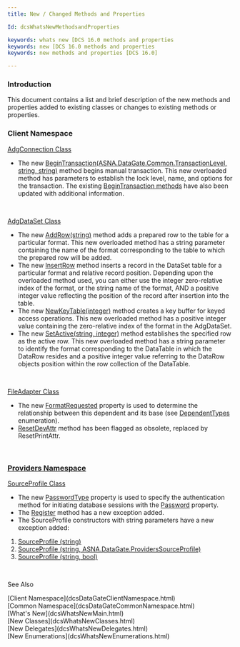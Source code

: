 ```yaml
---
title: New / Changed Methods and Properties

Id: dcsWhatsNewMethodsandProperties

keywords: whats new [DCS 16.0 methods and properties
keywords: new [DCS 16.0 methods and properties
keywords: new methods and properties [DCS 16.0]

---
```


### Introduction
This document contains a list and brief description of the new methods and properties added to existing classes or changes to existing methods or properties.

###  Client Namespace 
[AdgConnection Class](dcsAdgConnectionClass.html) 

- The new [BeginTransaction(ASNA.DataGate.Common.TransactionLevel, 
							string, string)](dcsAdgConnectionClassBeginTransactionMethod4.html)  method begins manual transaction.  This new 
						overloaded method has parameters to establish the lock level, name, and 
						options for the transaction.  The existing [
							BeginTransaction methods](dcsAdgConnectionClassBeginTransactionMethodMain.html) have also been updated with additional 
						information.

<br />

[AdgDataSet Class](dcsAdgDataSetClass.html) 

- The new [AddRow(string)](dcsAdgDataSetClassAddRowMethod2.html) method 
						adds a prepared row to the table for a particular format.  This new 
						overloaded method has a string parameter containing the name of the format 
						corresponding to the table to which the prepared row will be added.
- The new [InsertRow](dcsAdgDataSetClassInsertRowMethods.html) method 
						inserts a record in the DataSet table for a particular format and relative 
						record position.  Depending upon the overloaded method used, you can 
						either use the integer zero-relative index of the format, or the string name of 
						the format, AND a positive integer value reflecting the position 
						of the record after insertion into the table.
- The new [NewKeyTable(integer)](dcsAdgDataSetClassInsertRowMethods.html) method 
						creates a key buffer for keyed access operations.  This new 
						overloaded method has a positive integer value containing the 
						zero-relative index of the format in the AdgDataSet.
- The new [SetActive(string, 
							integer)](dcsAdgDataSetClassSetActiveMethod2.html) method establishes the specified row as the active 
						row.  This new overloaded method has a string parameter to identify the 
						format corresponding to the DataTable in which the DataRow resides and a 
						positive integer value referring to the DataRow objects position within the row 
						collection of the DataTable.

<br />

[FileAdapter Class](dcsFileAdapterClass.html) 

- The new [ FormatRequested](dcsFileAdapterClassFormatRequestedProperty.html) property is used to determine the relationship between this dependent and its base (see [ DependentTypes](dcsDependentTypesEnumeration.html) enumeration).
- [ResetDevAttr](dcsFileAdapterClassResetDevAttrMethod.html) method has been flagged as obsolete, replaced by ResetPrintAttr.

<br />

###  [Providers Namespace](dcsDataGateProvidersNamespace.html) 
[SourceProfile Class](dcsSourceProfileClass.html) 

- The new [PasswordType](dcsSourceProfileClassPasswordTypeProperty.html) property is used to specify the authentication method for initiating database sessions with the [Password](dcsSourceProfileClassPasswordProperty.html) property.
- The [Register](dcsSourceProfileClassRegisterMethod.html) method has a new exception added.
- The SourceProfile constructors with string parameters have a new exception added:

1. [SourceProfile (string)](dcsSourceProfileClassSourceProfileConstructor2.html)
2. [SourceProfile (string, ASNA.DataGate.ProvidersSourceProfile)](dcsSourceProfileClassSourceProfileConstructor5.html)
3. [SourceProfile (string, bool)](dcsSourceProfileClassSourceProfileConstructor3.html)

<br />

See Also

<dl />
      [Client Namespace](dcsDataGateClientNamespace.html) <br />
      [Common Namespace](dcsDataGateCommonNamespace.html) <br />
      [What's New](dcsWhatsNewMain.html)<br />
      [New Classes](dcsWhatsNewClasses.html)<br />
      [New Delegates](dcsWhatsNewDelegates.html)<br />
      [New Enumerations](dcsWhatsNewEnumerations.html)


